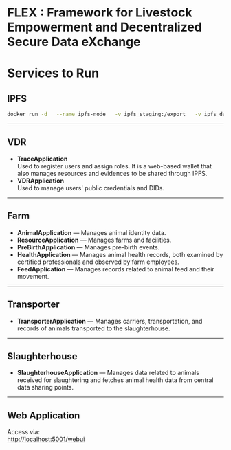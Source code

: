 # FLEX : Framework for Livestock Empowerment and Decentralized Secure Data eXchange
# Services to Run

## **IPFS**
```bash
docker run -d   --name ipfs-node   -v ipfs_staging:/export   -v ipfs_data:/data/ipfs   -p 4001:4001   -p 5001:5001   -p 8080:8080   ipfs/go-ipfs:latest
```

---

## **VDR**
- **TraceApplication**  
  Used to register users and assign roles. It is a web-based wallet that also manages resources and evidences to be shared through IPFS.
- **VDRApplication**  
  Used to manage users' public credentials and DIDs.

---

## **Farm**
- **AnimalApplication** — Manages animal identity data.  
- **ResourceApplication** — Manages farms and facilities.  
- **PreBirthApplication** — Manages pre-birth events.  
- **HealthApplication** — Manages animal health records, both examined by certified professionals and observed by farm employees.  
- **FeedApplication** — Manages records related to animal feed and their movement.  

---

## **Transporter**
- **TransporterApplication** — Manages carriers, transportation, and records of animals transported to the slaughterhouse.

---

## **Slaughterhouse**
- **SlaughterhouseApplication** — Manages data related to animals received for slaughtering and fetches animal health data from central data sharing points.

---

## **Web Application**
Access via:  
[http://localhost:5001/webui](http://localhost:5001/webui)

